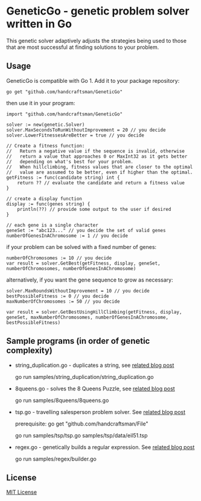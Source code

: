 # GeneticGo - genetic problem solver written in Go

This genetic solver adaptively adjusts the strategies being used to those that are most successful at finding solutions to your problem.

## Usage

GeneticGo is compatible with Go 1. Add it to your package repository:

	go get "github.com/handcraftsman/GeneticGo"

then use it in your program:

	import "github.com/handcraftsman/GeneticGo"

	solver := new(genetic.Solver)
	solver.MaxSecondsToRunWithoutImprovement = 20 // you decide
	solver.LowerFitnessesAreBetter = true // you decide
	
	// Create a fitness function:
	//   Return a negative value if the sequence is invalid, otherwise
	//   return a value that approaches 0 or MaxInt32 as it gets better
	//   depending on what's best for your problem.
	//   When hillclimbing, fitness values that are closer to the optimal
	//   value are assumed to be better, even if higher than the optimal.
	getFitness := func(candidate string) int {
		return ?? // evaluate the candidate and return a fitness value
	}
	
	// create a display function
	display := func(genes string) {
		println(??) // provide some output to the user if desired
	}
	
	// each gene is a single character
	geneSet := "abc123..." // you decide the set of valid genes
	numberOfGenesInAChromosome := 1 // you decide
	
if your problem can be solved with a fixed number of genes:

	numberOfChromosomes := 10 // you decide
	var result = solver.GetBest(getFitness, display, geneSet, numberOfChromosomes, numberOfGenesInAChromosome)

alternatively, if you want the gene sequence to grow as necessary:

	solver.MaxRoundsWithoutImprovement = 10 // you decide
	bestPossibleFitness := 0 // you decide
	maxNumberOfChromosomes := 50 // you decide
	
	var result = solver.GetBestUsingHillClimbing(getFitness, display, geneSet, maxNumberOfChromosomes, numberOfGenesInAChromosome, bestPossibleFitness)

	
## Sample programs (in order of genetic complexity)

- string_duplication.go - duplicates a string, see [related blog post](http://handcraftsman.wordpress.com/2012/03/27/first-program-in-go-simple-genetic-solver/)

    go run samples/string_duplication/string_duplication.go

- 8queens.go - solves the 8 Queens Puzzle, see [related blog post](http://handcraftsman.wordpress.com/2012/03/30/solving-the-8-queens-puzzle-with-go/)

    go run samples/8queens/8queens.go

- tsp.go - travelling salesperson problem solver. See [related blog post](http://handcraftsman.wordpress.com/2012/04/02/go-implementation-of-a-travelling-salesperson-problem-solver/)

	prerequisite: go get "github.com/handcraftsman/File"

	go run samples/tsp/tsp.go samples/tsp/data/eil51.tsp

- regex.go - genetically builds a regular expression. See [related blog post](http://handcraftsman.wordpress.com/2012/04/11/evolving-a-regular-expression-with-go/)

	go run samples/regex/builder.go
	
## License		

[MIT License](http://www.opensource.org/licenses/mit-license.php)
